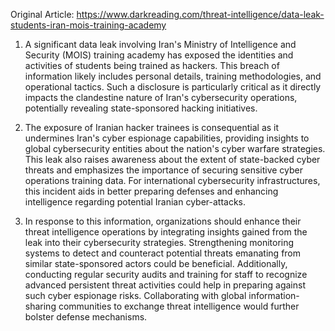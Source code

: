 Original Article: https://www.darkreading.com/threat-intelligence/data-leak-students-iran-mois-training-academy

1) A significant data leak involving Iran's Ministry of Intelligence and Security (MOIS) training academy has exposed the identities and activities of students being trained as hackers. This breach of information likely includes personal details, training methodologies, and operational tactics. Such a disclosure is particularly critical as it directly impacts the clandestine nature of Iran's cybersecurity operations, potentially revealing state-sponsored hacking initiatives.

2) The exposure of Iranian hacker trainees is consequential as it undermines Iran's cyber espionage capabilities, providing insights to global cybersecurity entities about the nation's cyber warfare strategies. This leak also raises awareness about the extent of state-backed cyber threats and emphasizes the importance of securing sensitive cyber operations training data. For international cybersecurity infrastructures, this incident aids in better preparing defenses and enhancing intelligence regarding potential Iranian cyber-attacks.

3) In response to this information, organizations should enhance their threat intelligence operations by integrating insights gained from the leak into their cybersecurity strategies. Strengthening monitoring systems to detect and counteract potential threats emanating from similar state-sponsored actors could be beneficial. Additionally, conducting regular security audits and training for staff to recognize advanced persistent threat activities could help in preparing against such cyber espionage risks. Collaborating with global information-sharing communities to exchange threat intelligence would further bolster defense mechanisms.